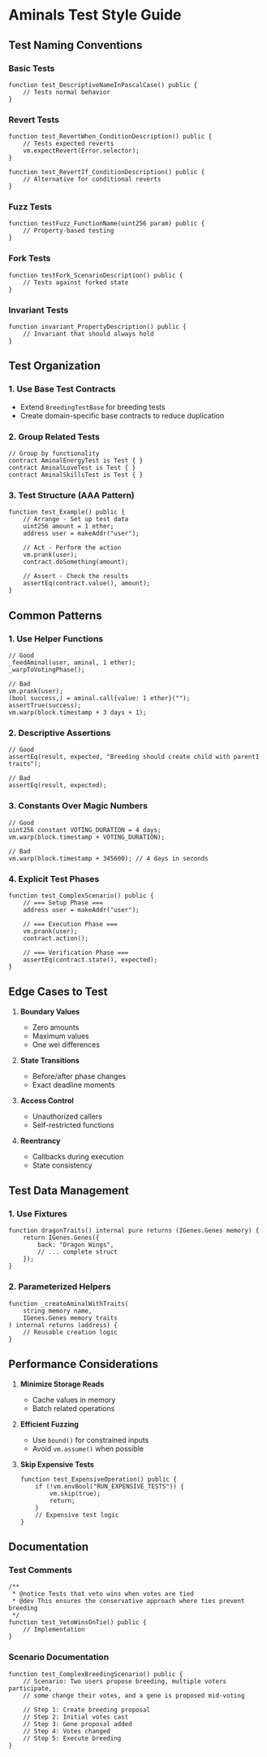 # Aminals Test Style Guide

## Test Naming Conventions

### Basic Tests
```solidity
function test_DescriptiveNameInPascalCase() public {
    // Tests normal behavior
}
```

### Revert Tests
```solidity
function test_RevertWhen_ConditionDescription() public {
    // Tests expected reverts
    vm.expectRevert(Error.selector);
}

function test_RevertIf_ConditionDescription() public {
    // Alternative for conditional reverts
}
```

### Fuzz Tests
```solidity
function testFuzz_FunctionName(uint256 param) public {
    // Property-based testing
}
```

### Fork Tests
```solidity
function testFork_ScenarioDescription() public {
    // Tests against forked state
}
```

### Invariant Tests
```solidity
function invariant_PropertyDescription() public {
    // Invariant that should always hold
}
```

## Test Organization

### 1. Use Base Test Contracts
- Extend `BreedingTestBase` for breeding tests
- Create domain-specific base contracts to reduce duplication

### 2. Group Related Tests
```solidity
// Group by functionality
contract AminalEnergyTest is Test { }
contract AminalLoveTest is Test { }
contract AminalSkillsTest is Test { }
```

### 3. Test Structure (AAA Pattern)
```solidity
function test_Example() public {
    // Arrange - Set up test data
    uint256 amount = 1 ether;
    address user = makeAddr("user");
    
    // Act - Perform the action
    vm.prank(user);
    contract.doSomething(amount);
    
    // Assert - Check the results
    assertEq(contract.value(), amount);
}
```

## Common Patterns

### 1. Use Helper Functions
```solidity
// Good
_feedAminal(user, aminal, 1 ether);
_warpToVotingPhase();

// Bad
vm.prank(user);
(bool success,) = aminal.call{value: 1 ether}("");
assertTrue(success);
vm.warp(block.timestamp + 3 days + 1);
```

### 2. Descriptive Assertions
```solidity
// Good
assertEq(result, expected, "Breeding should create child with parent1 traits");

// Bad
assertEq(result, expected);
```

### 3. Constants Over Magic Numbers
```solidity
// Good
uint256 constant VOTING_DURATION = 4 days;
vm.warp(block.timestamp + VOTING_DURATION);

// Bad
vm.warp(block.timestamp + 345600); // 4 days in seconds
```

### 4. Explicit Test Phases
```solidity
function test_ComplexScenario() public {
    // === Setup Phase ===
    address user = makeAddr("user");
    
    // === Execution Phase ===
    vm.prank(user);
    contract.action();
    
    // === Verification Phase ===
    assertEq(contract.state(), expected);
}
```

## Edge Cases to Test

1. **Boundary Values**
   - Zero amounts
   - Maximum values
   - One wei differences

2. **State Transitions**
   - Before/after phase changes
   - Exact deadline moments

3. **Access Control**
   - Unauthorized callers
   - Self-restricted functions

4. **Reentrancy**
   - Callbacks during execution
   - State consistency

## Test Data Management

### 1. Use Fixtures
```solidity
function dragonTraits() internal pure returns (IGenes.Genes memory) {
    return IGenes.Genes({
        back: "Dragon Wings",
        // ... complete struct
    });
}
```

### 2. Parameterized Helpers
```solidity
function _createAminalWithTraits(
    string memory name,
    IGenes.Genes memory traits
) internal returns (address) {
    // Reusable creation logic
}
```

## Performance Considerations

1. **Minimize Storage Reads**
   - Cache values in memory
   - Batch related operations

2. **Efficient Fuzzing**
   - Use `bound()` for constrained inputs
   - Avoid `vm.assume()` when possible

3. **Skip Expensive Tests**
   ```solidity
   function test_ExpensiveOperation() public {
       if (!vm.envBool("RUN_EXPENSIVE_TESTS")) {
           vm.skip(true);
           return;
       }
       // Expensive test logic
   }
   ```

## Documentation

### Test Comments
```solidity
/**
 * @notice Tests that veto wins when votes are tied
 * @dev This ensures the conservative approach where ties prevent breeding
 */
function test_VetoWinsOnTie() public {
    // Implementation
}
```

### Scenario Documentation
```solidity
function test_ComplexBreedingScenario() public {
    // Scenario: Two users propose breeding, multiple voters participate,
    // some change their votes, and a gene is proposed mid-voting
    
    // Step 1: Create breeding proposal
    // Step 2: Initial votes cast
    // Step 3: Gene proposal added
    // Step 4: Votes changed
    // Step 5: Execute breeding
}
```
